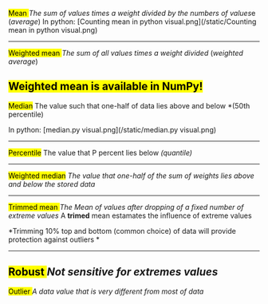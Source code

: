 
<mark class="hltr-grses">Mean
</mark> 
*The sum of values times a weight divided by the numbers of values*e 
(*average*)
In python:
[Counting mean in python visual.png](/static/Counting mean in python visual.png)

---

<mark class="hltr-grses">Weighted mean </mark>
*The sum of all values times a weight divided* 
(*weighted average*)

<mark class="hltr-blood">Weighted mean is available in NumPy!
</mark>
---

<mark class="hltr-code-">Median</mark>
The value such that one-half of data lies above and below 
*(50th percentile)

In python:
[median.py visual.png](/static/median.py visual.png)

---
<mark class="hltr-try">Percentile</mark>
The value that P percent lies below 
*(quantile)*

---
<mark class="hltr-code-">Weighted median</mark>
*The value that one-half of the sum of weights lies above and below the stored data* 


---

<mark class="hltr-grses">Trimmed mean </mark>
*The Mean of values after dropping of a fixed number of extreme values* 
A **trimed** mean estamates the influence of extreme values 

*Trimming 10% top and bottom (common choice) of data 
will provide protection against outliers *



---

<mark class="hltr-try">Robust 
</mark> *Not sensitive for extremes values* 
---

<mark class="hltr-try">Outlier </mark>
*A data value that is very different from most of data* 